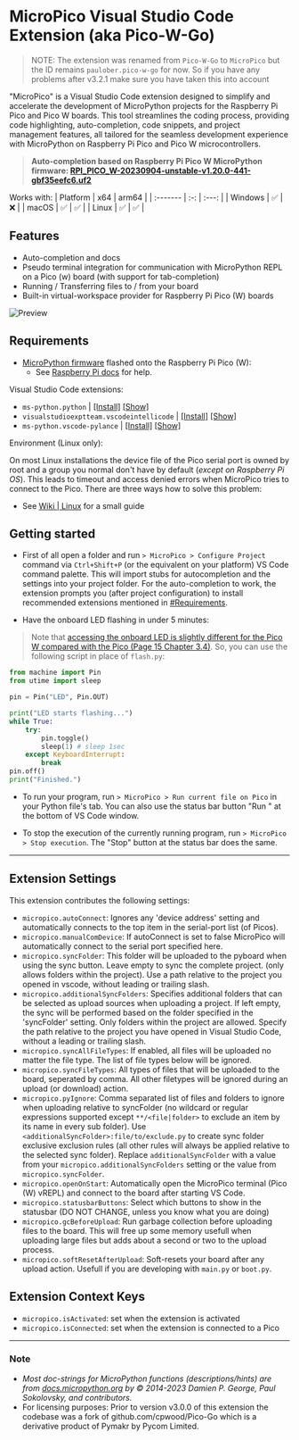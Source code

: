 # MicroPico Visual Studio Code Extension (aka Pico-W-Go)

> NOTE: The extension was renamed from `Pico-W-Go` to `MicroPico` but the ID remains `paulober.pico-w-go` for now. So if you have any problems after v3.2.1 make sure you have taken this into account

"MicroPico" is a Visual Studio Code extension designed to simplify and accelerate the development of MicroPython projects for the Raspberry Pi Pico and Pico W boards. This tool streamlines the coding process, providing code highlighting, auto-completion, code snippets, and project management features, all tailored for the seamless development experience with MicroPython on Raspberry Pi Pico and Pico W microcontrollers.

> __Auto-completion based on Raspberry Pi Pico W MicroPython firmware: [RPI_PICO_W-20230904-unstable-v1.20.0-441-gbf35eefc6.uf2](https://micropython.org/resources/firmware/RPI_PICO_W-20230904-unstable-v1.20.0-441-gbf35eefc6.uf2)__

Works with:
| Platform | x64 | arm64 |
| :------- | :-: | :---: |
| Windows  | ✅   | ❌     |
| macOS    | ✅   | ✅     |
| Linux    | ✅   | ✅     |

## Features

- Auto-completion and docs
- Pseudo terminal integration for communication with MicroPython REPL on a Pico (w) board (with support for tab-completion)
- Running / Transferring files to / from your board
- Built-in virtual-workspace provider for Raspberry Pi Pico (W) boards

![Preview](images/preview.gif)

## Requirements

* [MicroPython firmware](https://micropython.org/download) flashed onto the Raspberry Pi Pico (W):
    - See [Raspberry Pi docs](https://www.raspberrypi.com/documentation/microcontrollers/micropython.html#drag-and-drop-micropython) for help.

Visual Studio Code extensions:
* `ms-python.python` | [\[Install\]](vscode://extension/ms-python.python) [\[Show\]](https://marketplace.visualstudio.com/items?itemName=ms-python.python)
* `visualstudioexptteam.vscodeintellicode` | [\[Install\]](vscode://extension/visualstudioexptteam.vscodeintellicode) [\[Show\]](https://marketplace.visualstudio.com/items?itemName=VisualStudioExptTeam.vscodeintellicode)
* `ms-python.vscode-pylance` | [\[Install\]](vscode://extension/ms-python.vscode-pylance) [\[Show\]](https://marketplace.visualstudio.com/items?itemName=ms-python.vscode-pylance)

Environment (Linux only):

On most Linux installations the device file of the Pico serial port is owned by root and a group you normal don't have by default (*except on Raspberry Pi OS*). This leads to timeout and access denied errors when MicroPico tries to connect to the Pico. There are three ways how to solve this problem:
- See [Wiki | Linux](https://github.com/paulober/MicroPico/wiki/Linux) for a small guide

## Getting started

- First of all open a folder and run `> MicroPico > Configure Project` command via `Ctrl+Shift+P` (or the equivalent on your platform) VS Code command palette. This will import stubs for autocompletion and the settings into your project folder. For the auto-completion to work, the extension prompts you (after project configuration) to install recommended extensions mentioned in [\#Requirements](#requirements).

- Have the onboard LED flashing in under 5 minutes:
> Note that [accessing the onboard LED is slightly different for the Pico W compared with the Pico (Page 15 Chapter 3.4)](https://datasheets.raspberrypi.com/picow/connecting-to-the-internet-with-pico-w.pdf). So, you can use the following script in place of `flash.py`:

```python
from machine import Pin
from utime import sleep

pin = Pin("LED", Pin.OUT)

print("LED starts flashing...")
while True:
    try:
        pin.toggle()
        sleep(1) # sleep 1sec
    except KeyboardInterrupt:
        break
pin.off()
print("Finished.")
```

- To run your program, run `> MicroPico > Run current file on Pico` in your Python file's tab. You can also use the status bar button "Run " at the bottom of VS Code window.

- To stop the execution of the currently running program, run `> MicroPico > Stop execution`. The "Stop" button at the status bar does the same.

---

## Extension Settings

This extension contributes the following settings:

* `micropico.autoConnect`: Ignores any 'device address' setting and automatically connects to the top item in the serial-port list (of Picos).
* `micropico.manualComDevice`: If autoConnect is set to false MicroPico will automatically connect to the serial port specified here.
* `micropico.syncFolder`: This folder will be uploaded to the pyboard when using the sync button. Leave empty to sync the complete project. (only allows folders within the project). Use a path relative to the project you opened in vscode, without leading or trailing slash.
* `micropico.additionalSyncFolders`: Specifies additional folders that can be selected as upload sources when uploading a project. If left empty, the sync will be performed based on the folder specified in the 'syncFolder' setting. Only folders within the project are allowed. Specify the path relative to the project you have opened in Visual Studio Code, without a leading or trailing slash.
* `micropico.syncAllFileTypes`: If enabled, all files will be uploaded no matter the file type. The list of file types below will be ignored.
* `micropico.syncFileTypes`: All types of files that will be uploaded to the board, seperated by comma. All other filetypes will be ignored during an upload (or download) action.
* `micropico.pyIgnore`: Comma separated list of files and folders to ignore when uploading relative to syncFolder (no wildcard or regular expressions supported except `**/<file|folder>` to exclude an item by its name in every sub folder). Use `<additionalSyncFolder>:file/to/exclude.py` to create sync folder exclusive exclusion rules (all other rules will always be applied relative to the selected sync folder). Replace `additionalSyncFolder` with a value from your `micropico.additionalSyncFolders` setting or the value from `micropico.syncFolder`.
* `micropico.openOnStart`: Automatically open the MicroPico terminal (Pico (W) vREPL) and connect to the board after starting VS Code.
* `micropico.statusbarButtons`: Select which buttons to show in the statusbar (DO NOT CHANGE, unless you know what you are doing)
* `micropico.gcBeforeUpload`: Run garbage collection before uploading files to the board. This will free up some memory usefull when uploading large files but adds about a second or two to the upload process.
* `micropico.softResetAfterUpload`: Soft-resets your board after any upload action. Usefull if you are developing with `main.py` or `boot.py`.

## Extension Context Keys

* `micropico.isActivated`: set when the extension is activated
* `micropico.isConnected`: set when the extension is connected to a Pico

---

### Note

+ _Most doc-strings for MicroPython functions (descriptions/hints) are from [docs.micropython.org](https://docs.micropython.org/en/v1.19.1/) by © 2014-2023 Damien P. George, Paul Sokolovsky, and contributors._
+ For licensing purposes: Prior to version v3.0.0 of this extension the codebase was a fork of github.com/cpwood/Pico-Go which is a derivative product of Pymakr by Pycom Limited.
